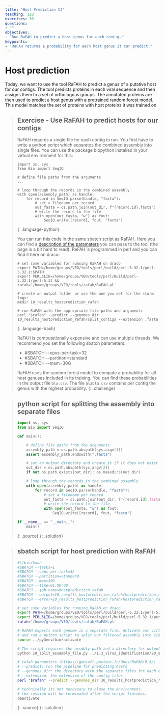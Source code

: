 ```yaml
---
title: "Host Prediction II"
teaching: 120
exercises: 30
questions:
- ""
objectives:
- "Run RaFAH to predict a host genus for each contig."
keypoints:
- "RaFAH returns a probability for each host genus it can predict."
---
```


# Host prediction

Today, we want to use the tool RaFAH to predict a genus of a putative host for our contigs. 
The tool predicts proteins in each viral sequence and then assigns them to a set of orthologous 
groups. The annotated proteins are then used to predict a host genus with a pretrained random 
forest model. This model matches the set of proteins with host proteins it was trained on.

> ## Exercise - Use RaFAH to predict hosts for our contigs
> RaFAH requires a single file for each contig to run. You first have to write a python
> script which separates the combined assembly into single files. You can use the package
> biopython installed in your virtual environment for this:
> 
> ~~~
> import os, sys
> from Bio import SeqIO
>
> # define file paths from the arguments
> ...
>
> # loop through the records in the combined assembly
> with open(assembly_path) as handle:
>     for record in SeqIO.parse(handle, "fasta"):
>         # set a filename per record
>         out_fasta = os.path.join(out_dir, f"{record.id}.fasta")
>         # write the record to the file
>         with open(out_fasta, "w") as fout:
>             SeqIO.write([record], fout, "fasta")
> ~~~
> {: .language-python}
>
> You can run this code in the same sbatch script as RaFAH. Here you can find a [description of the parameters](https://gensoft.pasteur.fr/docs/RaFAH/0.3/)
> you can pass to the tool (the page is a bit hard to read). RaFAH is programmed in perl and you can find it here on draco:
> 
> ~~~
> # set some variables for running RaFAH on draco
> export PATH=/home/groups/VEO/tools/perl/build/perl-5.32.1/perl-5.32.1:$PATH
> export PERL5LIB=/home/groups/VEO/tools/perl/build/perl-5.32.1/perl-5.32 && 
> rafah='/home/groups/VEO/tools/rafah/RaFAH.pl'
>
> # create an output folder or use the one you set for the slurm logs:
> mkdir 10_results_hostprediction_rafah
> 
> # run RaFAH with the appropriate file paths and arguments
> perl "$rafah" --predict --genomes_dir 10_results_hostprediction_rafah/split_contigs --extension .fasta
> ~~~
> {: .language-bash}
>
> RaFAH is computationally expensive and can use multiple threads. We recommend you set the
> following sbatch parameters:
> - #SBATCH --cpus-per-task=32
> - #SBATCH --partition=standard
> - #SBATCH --mem=30G
>
> RaFAH uses the random forest model to compute a probability for all host genuses included in its training.
> You can find these probabilities in the output file `bla.csv`. The file `blabla.csv` contains per contig
> the genus with the highest probability.
{: .challenge}

> ## python script for splitting the assembly into separate files
> ```python
> import os, sys
> from Bio import SeqIO
> 
> def main():
>
>     # define file paths from the arguments
>     assembly_path = os.path.abspath(sys.argv[1])
>     assert assembly_path.endswith(".fasta")
>
>     # set an output directory and create it if it does not exist
>     out_dir = os.path.abspath(sys.argv[2])
>     if not os.path.exists(out_dir): os.makedirs(out_dir)
>
>     # loop through the records in the combined assembly
>     with open(assembly_path) as handle:
>         for record in SeqIO.parse(handle, "fasta"):
>             # set a filename per record
>             out_fasta = os.path.join(out_dir, f"{record.id}.fasta")
>             # write the record to the file
>             with open(out_fasta, "w") as fout:
>                 SeqIO.write([record], fout, "fasta")
> 
> if __name__ == "__main__":
>     main()
>```
> {: .source}
{: .solution}

> ## sbatch script for host prediction with RaFAH
> ```bash
> #!/bin/bash
> #SBATCH --tasks=1
> #SBATCH --cpus-per-task=32
> #SBATCH --partition=standard
> #SBATCH --mem=30G
> #SBATCH --time=01:00:00
> #SBATCH --job-name=hostprediction_rafah
> #SBATCH --output=10_results_hostprediction_rafah/hostprediction_rafah.slurm.%j.out
> #SBATCH --error=10_results_hostprediction_rafah/hostprediction_rafah.slurm.%j.err
> 
> # set some variables for running RaFAH on draco
> export PATH=/home/groups/VEO/tools/perl/build/perl-5.32.1/perl-5.32.1:$PATH
> export PERL5LIB=/home/groups/VEO/tools/perl/build/perl-5.32.1/perl-5.32 && 
> rafah='/home/groups/VEO/tools/rafah/RaFAH.pl'
> 
> # RaFAH expects each genome in a separate file. Activate our virtual environment
> # and run a python script to split our filtered assembly into single files
> source ../py3env/bin/activate
> 
> # The script requires the assmbly path and a directory for outputting the contigs
> python 10_split_assembly_file.py ../1.3_virus_identification/20_select_contigs/phage_contigs.fasta 10_results_hostprediction_rafah/split_contigs
> 
> # rafah parameters (https://gensoft.pasteur.fr/docs/RaFAH/0.3/)
> # --predict: run the pipeline for predicting hosts
> # --genomes_dir: the directory with the separate files for each contig
> # --extension: the extension of the contig files 
> perl "$rafah" --predict --genomes_dir 10_results_hostprediction_rafah/split_contigs --extension .fasta
> 
> # technically its not necessary to close the environment, 
> # the session will be terminated after the script finishes.
> deactivate
>```
> {: .source}
{: .solution}

